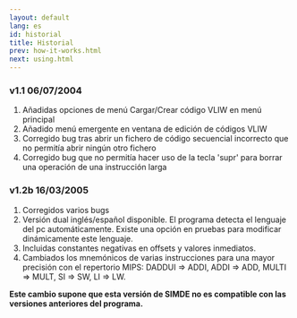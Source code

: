 ```yaml
---
layout: default
lang: es
id: historial
title: Historial
prev: how-it-works.html
next: using.html
---
```


### v1.1 06/07/2004

1. Añadidas opciones de menú Cargar/Crear código VLIW en menú principal
2. Añadido menú emergente en ventana de edición de códigos VLIW
3. Corregido bug tras abrir un fichero de código secuencial incorrecto que no permitía abrir ningún otro fichero
4. Corregido bug que no permitía hacer uso de la tecla 'supr' para borrar una operación de una instrucción larga

### v1.2b 16/03/2005

1. Corregidos varios bugs
2. Versión dual inglés/español disponible. El programa detecta el lenguaje del pc automáticamente. Existe una opción en pruebas para modificar dinámicamente este lenguaje.
3. Incluidas constantes negativas en offsets y valores inmediatos.
4. Cambiados los mnemónicos de varias instrucciones para una mayor precisión con el repertorio MIPS: DADDUI => ADDI, ADDI => ADD, MULTI => MULT, SI => SW, LI => LW.

**Este cambio supone que esta versión de  SIMDE no es compatible con las versiones anteriores del programa.**
